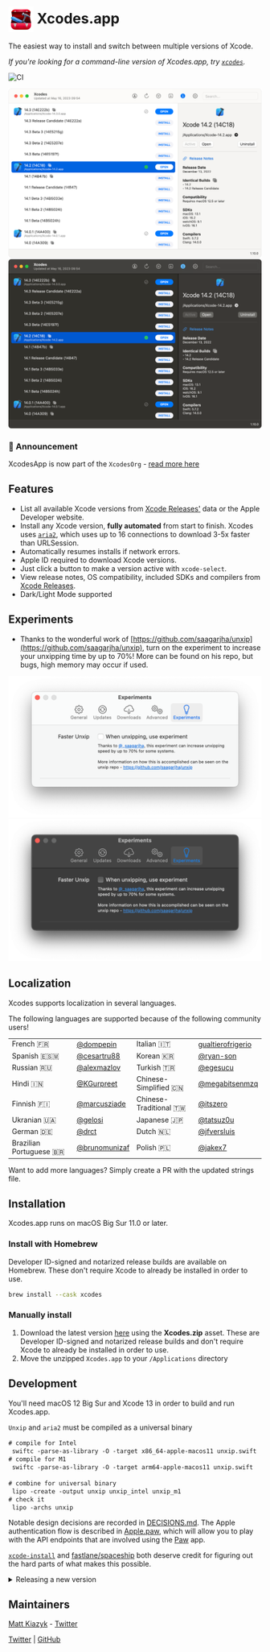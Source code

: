 <h1><img src="icon.png" align="center" width=50 height=50 /> Xcodes.app</h1>

The easiest way to install and switch between multiple versions of Xcode.

_If you're looking for a command-line version of Xcodes.app, try [`xcodes`](https://github.com/XcodesOrg/xcodes)._

![CI](https://github.com/XcodesOrg/XcodesApp/workflows/CI/badge.svg)

![](screenshot_light.png#gh-light-mode-only)
![](screenshot_dark.png#gh-dark-mode-only)

### :tada: Announcement

XcodesApp is now part of the `XcodesOrg` - [read more here](nextstep.md)

## Features

- List all available Xcode versions from [Xcode Releases'](https://xcodereleases.com) data or the Apple Developer website.
- Install any Xcode version, **fully automated** from start to finish. Xcodes uses [`aria2`](https://aria2.github.io), which uses up to 16 connections to download 3-5x faster than URLSession.
- Automatically resumes installs if network errors.
- Apple ID required to download Xcode versions.
- Just click a button to make a version active with `xcode-select`.
- View release notes, OS compatibility, included SDKs and compilers from [Xcode Releases](https://xcodereleases.com).
- Dark/Light Mode supported

## Experiments

- Thanks to the wonderful work of [https://github.com/saagarjha/unxip](https://github.com/saagarjha/unxip), turn on the experiment to increase your unxipping time by up to 70%! More can be found on his repo, but bugs, high memory may occur if used.

![](experiment_light.png#gh-light-mode-only)
![](experiment_dark.png#gh-dark-mode-only)

## Localization

Xcodes supports localization in several languages.

The following languages are supported because of the following community users!

|||||
|-|-|-|-|
|French 🇫🇷 |[@dompepin](https://github.com/dompepin)|Italian 🇮🇹 |[gualtierofrigerio](https://github.com/gualtierofrigerio)|
|Spanish 🇪🇸🇲 |[@cesartru88](https://github.com/cesartru88)|Korean 🇰🇷 |[@ryan-son](https://github.com/ryan-son)|
|Russian 🇷🇺 |[@alexmazlov](https://github.com/alexmazlov)|Turkish 🇹🇷 |[@egesucu](https://github.com/egesucu)|
|Hindi 🇮🇳 |[@KGurpreet](https://github.com/KGurpreet)|Chinese-Simplified 🇨🇳|[@megabitsenmzq](https://github.com/megabitsenmzq)|
|Finnish 🇫🇮 |[@marcusziade](https://github.com/marcusziade)|Chinese-Traditional 🇹🇼|[@itszero](https://github.com/itszero)|
|Ukranian 🇺🇦 |[@gelosi](https://github.com/gelosi)|Japanese 🇯🇵|[@tatsuz0u](https://github.com/tatsuz0u)|
|German 🇩🇪|[@drct](https://github.com/drct)|Dutch 🇳🇱|[@jfversluis](https://github/com/jfversluis)|
|Brazilian Portuguese 🇧🇷|[@brunomunizaf](https://github.com/brunomunizaf)|Polish 🇵🇱|[@jakex7](https://github.com/jakex7)|

Want to add more languages? Simply create a PR with the updated strings file.
## Installation

Xcodes.app runs on macOS Big Sur 11.0 or later.

### Install with Homebrew

Developer ID-signed and notarized release builds are available on Homebrew. These don't require Xcode to already be installed in order to use.

```sh
brew install --cask xcodes
```

### Manually install

1. Download the latest version [here](https://github.com/XcodesOrg/XcodesApp/releases/latest) using the **Xcodes.zip** asset. These are Developer ID-signed and notarized release builds and don't require Xcode to already be installed in order to use.
2. Move the unzipped `Xcodes.app` to your `/Applications` directory

## Development

You'll need macOS 12 Big Sur and Xcode 13 in order to build and run Xcodes.app.

`Unxip` and `aria2` must be compiled as a universal binary
```
# compile for Intel
 swiftc -parse-as-library -O -target x86_64-apple-macos11 unxip.swift
# compile for M1
 swiftc -parse-as-library -O -target arm64-apple-macos11 unxip.swift

# combine for universal binary
 lipo -create -output unxip unxip_intel unxip_m1  
# check it
 lipo -archs unxip
```

Notable design decisions are recorded in [DECISIONS.md](./DECISIONS.md). The Apple authentication flow is described in [Apple.paw](./Apple.paw), which will allow you to play with the API endpoints that are involved using the [Paw](https://paw.cloud) app.

[`xcode-install`](https://github.com/xcpretty/xcode-install) and [fastlane/spaceship](https://github.com/fastlane/fastlane/tree/master/spaceship) both deserve credit for figuring out the hard parts of what makes this possible.


<details>
<summary>Releasing a new version</summary>

Follow the steps below to build and release a new version of Xcodes.app. For any of the git steps, you can use your preferred tool, but please sign the tag.

```sh
# Update the version number in Xcode and commit the change, if necessary

# Question: Did anything in XPCHelper change?
# - com.robotsandpencils.XcodesApp.Helper folder and HelperXPCShared
# - if so, bump the version number in com.robotsandpencils.XcodesApp.Helper target.
# Note: you do not have to bump the version number if nothing has changed.
# Note2: If you do bump the version, the end user, must re-install the XPCHelper and give permission again.

# Increment the build number
scripts/increment_build_number.sh

# Commit the change
git add Xcodes/Resources/Info.plist
git commit -asm "Increment build number"

# Tag the latest commit
# Replace $VERSION and $BUILD below with the latest real values
git tag -asm "v$VERSIONb$BUILD" "v$VERSIONb$BUILD"

# Push to origin
git push --follow-tags

# Build the app
# Make sure you have the Xcode Selected you want to build with
scripts/package_release.sh

# Notarize the app
# Do this from the Product directory so the app is zipped without being nested inside Product
# Create a app specific password on appleid.apple.com if you haven't already
# xcrun notarytool store-credentials "AC_PASSWORD" \
#              --apple-id "test@example.com" \
#              --team-id "teamid" \
#               --password "app specific password"

pushd Product
../scripts/notarize.sh Xcodes.zip <MYORG>

# Sign the .zip for Sparkle, note the signature in the output for later
# If you're warned about the signing key not being found, see the Xcodes 1Password vault for the key and installation instructions.
../scripts/sign_update Xcodes.zip
popd

# Go to https://github.com/XcodesOrg/XcodesApp/releases
# If there are uncategorized PRs, add the appropriate label and run the Release Drafter action manually
# Edit the latest draft release
# Set its tag to the tag you just pushed
# Set its title to a string with the format "$VERSION ($BUILD)"
# Polish the draft release notes, if necessary
# Add the signature to the bottom of the release notes in a comment, like:
<!-- sparkle:edSignature=$SIGNATURE -->
# Attach the zip that was created in the Product directory to the release
# Publish the release

# Update the [Homebrew Cask](https://github.com/RobotsAndPencils/homebrew-cask/blob/master/Casks/xcodes.rb).
```
</details>

## Maintainers

[Matt Kiazyk](https://github.com/mattkiazyk) - [Twitter](https://www.twitter.com/mattkiazyk)

[Twitter](https://twitter.com/xcodesApp) | [GitHub](https://github.com/xcodesOrg)
